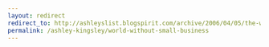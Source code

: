 ```yaml
---
layout: redirect
redirect_to: http://ashleyslist.blogspirit.com/archive/2006/04/05/the-world-without-small-business.html
permalink: /ashley-kingsley/world-without-small-business
---
```

